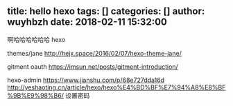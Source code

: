 title: hello hexo
tags: []
categories: []
author: wuyhbzh
date: 2018-02-11 15:32:00
---
啊哈哈哈哈哈哈	
hexo

themes/jane
http://hejx.space/2016/02/07/hexo-theme-jane/

gitment
oauth
https://imsun.net/posts/gitment-introduction/

hexo-admin
https://www.jianshu.com/p/68e727dda16d
http://yeshaoting.cn/article/hexo/hexo%E4%BD%BF%E7%94%A8%E8%BF%9B%E9%98%B6/
设置密码